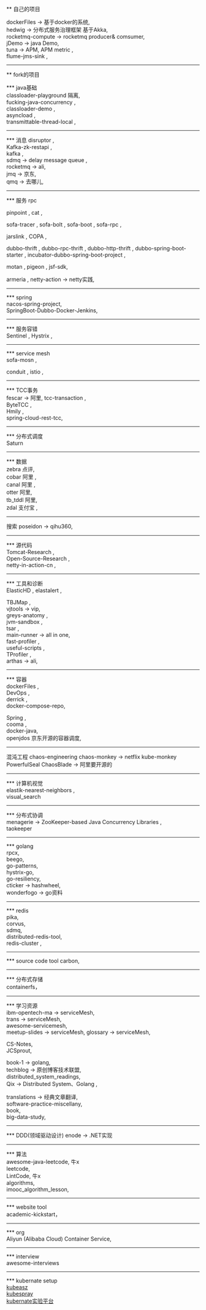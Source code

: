 ** 自己的项目

dockerFiles -> 基于docker的系统,  
hedwig -> 分布式服务治理框架  基于Akka,  
rocketmq-compute -> rocketmq producer& comsumer,  
jDemo -> java Demo,  
tuna -> APM, APM metric ,  
flume-jms-sink ,  

---

** fork的项目

*** java基础  
classloader-playground  隔离,  
fucking-java-concurrency ,  
classloader-demo ,  
asyncload ,  
transmittable-thread-local ,  

---

*** 消息
disruptor ,  
Kafka-zk-restapi ,  
kafka ,  
sdmq  -> delay message queue ,  
rocketmq -> ali,  
jmq -> 京东,  
qmq -> 去哪儿,  

---

*** 服务 rpc

pinpoint , 
cat ,  

sofa-tracer ,
sofa-bolt ,
sofa-boot ,
sofa-rpc ,

jarslink ,
COPA ,  

dubbo-thrift ,
dubbo-rpc-thrift ,
dubbo-http-thrift ,
dubbo-spring-boot-starter ,
incubator-dubbo-spring-boot-project ,  

motan ,
pigeon ,
jsf-sdk,  

armeria ,
netty-action -> netty实践,  

------

*** spring    
nacos-spring-project,    
SpringBoot-Dubbo-Docker-Jenkins,    

-----

*** 服务容错  
Sentinel , 
Hystrix ,  

-----

*** service mesh  
sofa-mosn , 

conduit ,
istio ,  

----

*** TCC事务  
fescar -> 阿里, 
tcc-transaction ,  
ByteTCC ,  
Hmily ,  
spring-cloud-rest-tcc,  

---

*** 分布式调度   
Saturn  

---

*** 数据    
zebra 点评,    
cobar 阿里 ,    
canal 阿里 ,    
otter 阿里,   
tb_tddl  阿里,    
zdal  支付宝 ,   

---
搜索
poseidon -> qihu360,   

---

*** 源代码  
Tomcat-Research ,  
Open-Source-Research ,  
netty-in-action-cn ,  


---

*** 工具和诊断  
ElasticHD ,
elastalert ,  

TBJMap ,  
vjtools -> vip,  
greys-anatomy ,  
jvm-sandbox ,  
tsar ,  
main-runner -> all in one,    
fast-profiler ,  
useful-scripts ,  
TProfiler ,  
arthas -> ali, 

---

*** 容器  
dockerFiles ,  
DevOps ,  
derrick ,  
docker-compose-repo, 


Spring ,  
cooma ,  
docker-java,   
openjdos  京东开源的容器调度,

---
混沌工程 chaos-engineering
chaos-monkey  -> netflix
kube-monkey
PowerfulSeal
ChaosBlade -> 阿里要开源的

-----

*** 计算机视觉   
elastik-nearest-neighbors ,  
visual_search  

-----

*** 分布式协调    
menagerie -> ZooKeeper-based Java Concurrency Libraries ,  
taokeeper  

-------

*** golang   
rpcx,     
beego,     
go-patterns,    
hystrix-go,    
go-resiliency,    
cticker -> hashwheel,   
wonderfogo -> go资料  

----

*** redis   
pika,  
corvus,  
sdmq,  
distributed-redis-tool,  
redis-cluster ,  

-----

*** source code  tool 
carbon,  

------

*** 分布式存储  
containerfs，  

----

*** 学习资源  
ibm-opentech-ma -> serviceMesh,  
trans -> serviceMesh,  
awesome-servicemesh,   
meetup-slides -> serviceMesh, 
glossary -> serviceMesh, 

CS-Notes,    
JCSprout,   

book-1 -> golang,   
techblog -> 原创博客技术联盟,   
distributed_system_readings,  
Qix ->  Distributed System、Golang ,   

translations -> 经典文章翻译,    
software-practice-miscellany,    
book,   
big-data-study,   

-------

***  DDD(领域驱动设计)
enode -> .NET实现 

-------

*** 算法  
awesome-java-leetcode,   牛x     
leetcode,  
LintCode,  牛x   
algorithms,      
imooc_algorithm_lesson,        
  

-------

*** website tool   
academic-kickstart，       

------

*** org  
Aliyun (Alibaba Cloud) Container Service,     

-----

*** interview   
awesome-interviews   

-----

*** kubernate setup     
[kubeasz](https://github.com/gjmzj/kubeasz)      
[kubespray](https://github.com/kubernetes-sigs/kubespray)      
[kubernate实验平台](https://console.magicsandbox.com)


